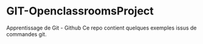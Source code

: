# GIT-OpenclassroomsProject

Apprentissage de Git - Github
Ce repo contient quelques exemples issus de commandes git.
